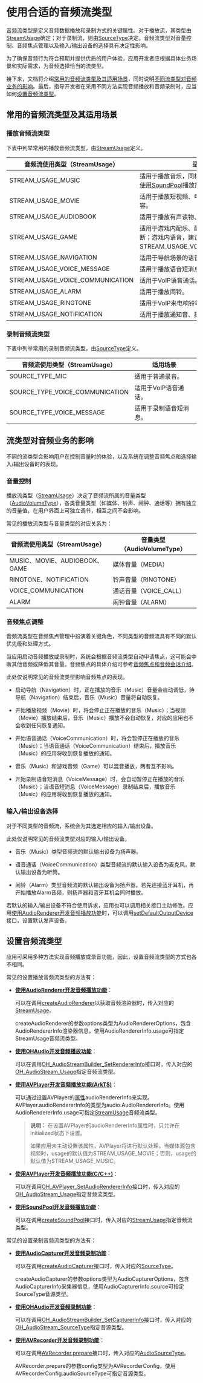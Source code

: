# 使用合适的音频流类型

[音频流](audio-kit-intro.md#音频流介绍)类型是定义音频数据播放和录制方式的关键属性。对于播放流，其类型由[StreamUsage](../../reference/apis-audio-kit/js-apis-audio.md#streamusage)确定；对于录制流，则由[SourceType](../../reference/apis-audio-kit/js-apis-audio.md#sourcetype8)决定。音频流类型对音量控制、音频焦点管理以及输入/输出设备的选择具有决定性影响。

为了确保音频行为符合预期并提供优质的用户体验，应用开发者应根据具体业务场景和实际需求，为音频选择恰当的流类型。

接下来，文档将介绍[常用的音频流类型及其适用场景](#常用的音频流类型及其适用场景)，同时说明[不同流类型对音频业务的影响](#流类型对音频业务的影响)。最后，指导开发者在采用不同方法实现音频播放和音频录制时，应当如何[设置音频流类型](#设置音频流类型)。

## 常用的音频流类型及其适用场景

### 播放音频流类型

下表中列举常用的播放音频流类型，由[StreamUsage](../../reference/apis-audio-kit/js-apis-audio.md#streamusage)定义。

| 音频流使用类型（StreamUsage） | 适用场景 |
| ---------- | ---------- |
| STREAM_USAGE_MUSIC | 适用于播放音乐，同样适用于其他媒体场景，如[使用SoundPool](../media/using-soundpool-for-playback.md)播放简短音效等。 |
| STREAM_USAGE_MOVIE |  适用于播放短视频、电影、电视剧等各类视频内容。 |
| STREAM_USAGE_AUDIOBOOK | 适用于播放有声读物、新闻、播客等。|
| STREAM_USAGE_GAME | 适用于游戏内配乐、配音，后台音乐不会被打断；游戏内语音，建议使用STREAM_USAGE_VOICE_COMMUNICATION。 |
| STREAM_USAGE_NAVIGATION | 适用于导航场景的语音播报功能。 |
| STREAM_USAGE_VOICE_MESSAGE | 适用于播放语音短消息。 |
| STREAM_USAGE_VOICE_COMMUNICATION | 适用于VoIP语音通话。 |
| STREAM_USAGE_ALARM | 适用于播放闹铃。 |
| STREAM_USAGE_RINGTONE | 适用于VoIP来电响铃等。 |
| STREAM_USAGE_NOTIFICATION | 适用于播放通知音、提示音。 |

### 录制音频流类型

下表中列举常用的录制音频流类型，由[SourceType](../../reference/apis-audio-kit/js-apis-audio.md#sourcetype8)定义。

| 音频流使用类型（StreamUsage） | 适用场景 |
| ---------- | ---------- |
| SOURCE_TYPE_MIC | 适用于普通录音。|
| SOURCE_TYPE_VOICE_COMMUNICATION | 适用于VoIP语音通话。 |
| SOURCE_TYPE_VOICE_MESSAGE | 适用于录制语音短消息。 |

## 流类型对音频业务的影响

不同的流类型会影响用户在控制音量时的体验，以及系统在调整音频焦点和选择输入/输出设备时的表现。

### 音量控制

播放流类型（[StreamUsage](../../reference/apis-audio-kit/js-apis-audio.md#streamusage)）决定了音频流所属的音量类型（[AudioVolumeType](../../reference/apis-audio-kit/js-apis-audio.md#audiovolumetype)），各类音量类型（如媒体、铃声、闹钟、通话等）拥有独立的音量值，在用户界面上可独立调节，相互之间不会影响。

常见的播放流类型与音量类型的对应关系为：

| 音频流使用类型（StreamUsage） | 音量类型（AudioVolumeType） |
| ---------- | ---------- |
|  MUSIC、MOVIE、AUDIOBOOK、GAME | 媒体音量（MEDIA） |
|  RINGTONE、NOTIFICATION | 铃声音量（RINGTONE） |
| VOICE_COMMUNICATION | 通话音量（VOICE_CALL） |
| ALARM | 闹钟音量（ALARM） |

### 音频焦点调整

音频流类型在音频焦点管理中扮演着关键角色，不同类型的音频流具有不同的默认优先级和处理方式。

当应用启动音频播放或录制时，系统会根据音频流类型自动申请焦点，这可能会中断其他音频或降低其音量。音频焦点的具体介绍可参考[音频焦点和音频会话介绍](audio-playback-concurrency.md)。

此处仅说明常见的音频流类型影响音频焦点的表现。

- 启动导航（Navigation）时，正在播放的音乐（Music）音量会自动调低，待导航（Navigation）结束后，音乐（Music）音量将自动恢复。

- 开始播放视频（Movie）时，将会停止正在播放的音乐（Music）；当视频（Movie）播放结束后，音乐（Music）播放不会自动恢复，对应的应用也不会收到任何恢复通知。

- 开始语音通话（VoiceCommunication）时，将会暂停正在播放的音乐（Music）；当语音通话（VoiceCommunication）结束后，播放音乐（Music）的应用将收到恢复播放的通知。

- 音乐（Music）和游戏音频（Game）可以混音播放，两者互不影响。

- 开始录制语音短消息（VoiceMessage）时，会自动暂停正在播放的音乐（Music）；当语音短消息（VoiceMessage）录制结束后，播放音乐（Music）的应用将收到恢复播放的通知。

### 输入/输出设备选择

对于不同类型的音频流，系统会为其选定相应的输入/输出设备。

此处仅说明常见的音频流类型对应的输入/输出设备。

- 音乐（Music）类型音频流的默认输出设备为扬声器。

- 语音通话（VoiceCommunication）类型音频流的默认输入设备为麦克风，默认输出设备为听筒。

- 闹铃（Alarm）类型音频流的默认输出设备为扬声器‌。若先连接蓝牙耳机，再开始播放Alarm音频，则扬声器和蓝牙耳机会同时播放。

若默认的输入/输出设备不符合使用诉求，应用也可以调用相关接口主动修改。应用[使用AudioRenderer开发音频播放功能](using-audiorenderer-for-playback.md)时，可以调用[setDefaultOutputDevice](../../reference/apis-audio-kit/js-apis-audio.md#setdefaultoutputdevice12)接口，设置默认发声设备。

## 设置音频流类型

应用可采用多种方法实现音频播放或录音功能，因此，设置音频流类型的方式也各不相同。

常见的设置播放音频流类型的方法有：

- **[使用AudioRenderer开发音频播放功能](using-audiorenderer-for-playback.md)**：

   可以在调用[createAudioRenderer](../../reference/apis-audio-kit/js-apis-audio.md#audiocreateaudiorenderer8)以获取音频渲染器时，传入对应的[StreamUsage](../../reference/apis-audio-kit/js-apis-audio.md#streamusage)。

   createAudioRenderer的参数options类型为AudioRendererOptions，包含AudioRendererInfo渲染器信息，使用AudioRendererInfo.usage可指定StreamUsage音频流类型。

- **[使用OHAudio开发音频播放功能](using-ohaudio-for-playback.md)**：
  
  可以在调用[OH_AudioStreamBuilder_SetRendererInfo](../../reference/apis-audio-kit/capi-native-audiostreambuilder-h.md#oh_audiostreambuilder_setrendererinfo)接口时，传入对应的[OH_AudioStream_Usage](../../reference/apis-audio-kit/capi-native-audiostream-base-h.md#oh_audiostream_usage)指定音频流类型。

- **[使用AVPlayer开发音频播放功能(ArkTS)](../media/using-avplayer-for-playback.md)**：
  
  可以通过设置AVPlayer的[属性](../../reference/apis-media-kit/js-apis-media.md#属性)audioRendererInfo来实现。AVPlayer.audioRendererInfo的类型为audio.AudioRendererInfo。使用AudioRendererInfo.usage可指定[StreamUsage](../../reference/apis-audio-kit/js-apis-audio.md#streamusage)音频流类型。

  > **说明：**
  > 在设置AVPlayer的audioRendererInfo属性时，只允许在initialized状态下设置。
  >
  > 如果应用未主动设置该属性，AVPlayer将进行默认处理。当媒体源包含视频时，usage的默认值为STREAM_USAGE_MOVIE；否则，usage的默认值为STREAM_USAGE_MUSIC。

- **[使用AVPlayer开发音频播放功能(C/C++)](../media/using-ndk-avplayer-for-playback.md)**：
  
  可以在调用[OH_AVPlayer_SetAudioRendererInfo](../../reference/apis-media-kit/_a_v_player.md#oh_avplayer_setaudiorendererinfo)接口时，传入对应的[OH_AudioStream_Usage](../../reference/apis-audio-kit/capi-native-audiostream-base-h.md#oh_audiostream_usage)指定音频流类型。

- **[使用SoundPool开发音频播放功能](../media/using-soundpool-for-playback.md)**：
  
  可以在调用[createSoundPool](../../reference/apis-media-kit/js-apis-media.md#mediacreatesoundpool10)接口时，传入对应的[StreamUsage](../../reference/apis-audio-kit/js-apis-audio.md#streamusage)指定音频流类型。

常见的设置录制音频流类型的方法有：

- **[使用AudioCapturer开发音频录制功能](using-audiocapturer-for-recording.md)**：
  
  可以在调用[createAudioCapturer](../../reference/apis-audio-kit/js-apis-audio.md#audiocreateaudiocapturer8)接口时，传入对应的[SourceType](../../reference/apis-audio-kit/js-apis-audio.md#sourcetype8)。

   createAudioCapturer的参数options类型为AudioCapturerOptions，包含AudioCapturerInfo采集器信息，使用AudioCapturerInfo.source可指定SourceType音源类型。

- **[使用OHAudio开发音频录制功能](using-ohaudio-for-recording.md)**：
  
  可以在调用[OH_AudioStreamBuilder_SetCapturerInfo](../../reference/apis-audio-kit/capi-native-audiostreambuilder-h.md#oh_audiostreambuilder_setcapturerinfo)接口时，传入对应的[OH_AudioStream_SourceType](../../reference/apis-audio-kit/capi-native-audiostream-base-h.md#oh_audiostream_sourcetype)指定音源类型。

- **[使用AVRecorder开发音频录制功能](../media/using-avrecorder-for-recording.md)**：
  
  可以在调用[AVRecorder.prepare](../../reference/apis-media-kit/js-apis-media.md#prepare9-3)接口时，传入对应的[AudioSourceType](../../reference/apis-media-kit/js-apis-media.md#audiosourcetype9)。

  AVRecorder.prepare的参数config类型为AVRecorderConfig，使用AVRecorderConfig.audioSourceType可指定音源类型。

